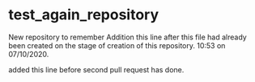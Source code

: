 # test_again_repository
New repository to remember
Addition this line after this file had already been 
  created on the stage of creation of this repository. 10:53 on 07/10/2020.

added this line before second pull request has done.
